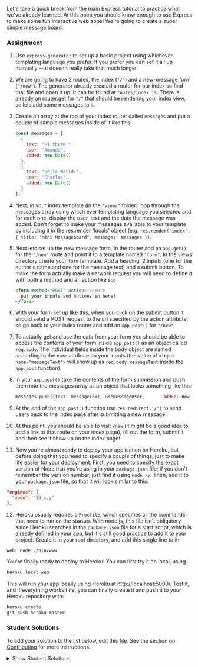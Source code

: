 Let's take a quick break from the main Express tutorial to practice what we've already learned.  At this point you should know enough to use Express to make some fun interactive web apps! We're going to create a super simple message board.

### Assignment

<div class="lesson-content__panel" markdown="1">

1.   Use `express-generator` to set up a basic project using whichever templating language you prefer. If you prefer you can set it all up manually -- it doesn't really take that much longer.
2.   We are going to have 2 routes, the index (`"/"`) and a new-message form (`"/new"`). The generator already created a router for our index so find that file and open it up.  It can be found at `routes/index.js`. There is already an router.get for `"/"` that should be rendering your index view, so lets add some messages to it.
3.   Create an array at the top of your index router called `messages` and put a couple of sample messages inside of it like this:

     ~~~javascript
     const messages = [
       {
         text: "Hi there!",
         user: "Amando",
         added: new Date()
       },
       {
         text: "Hello World!",
         user: "Charles",
         added: new Date()
       }
     ];
     ~~~

4.   Next, in your index template (in the `"views"` folder) loop through the messages array using which ever templating language you selected and for each one, display the user, text and the date the message was added. Don't forget to make your messages available to your template by including it in the res.render 'locals' object (e.g. `res.render('index', { title: "Mini Messageboard", messages: messages })`.
5.   Next lets set up the new message form.  In the router add an `app.get()` for the `"/new"` route and point it to a template named `"form"`. In the views directory create your `form` template. Add a heading, 2 inputs (one for the author's name and one for the message text) and a submit button. To make the form actually  make a network request you will need to define it with both a method and an action like so:

     ~~~html
     <form method="POST" action="/new">
       put your inputs and buttons in here!
     </form>
     ~~~

6.   With your form set up like this, when you click on the submit button it should send a POST request to the url specified by the action attribute, so go back to your index router and add an `app.post()` for `"/new"`.
7.   To actually get and use the data from your form you should be able to access the contents of your form inside `app.post()` as an object called `req.body`. The individual fields inside the body object are named according to the `name` attribute on your inputs (the value of `<input name="messageText">` will show up as `req.body.messageText` inside the `app.post` function).
8.   In your `app.post()` take the contents of the form submission and push them into the messages array as an object that looks something like this:

     ~~~javascript
     messages.push({text: messageText, usemessageUser,       added: new Date()});
     ~~~

9.   At the end of the `app.post()` function use `res.redirect('/')` to send users back to the index page after submitting a new message.
10.  At this point, you should be able to visit `/new` (it might be a good idea to add a link to that route on your index page), fill out the form, submit it and then see it show up on the index page!
11.   Now you're almost ready to deploy your application on Heroku, but before doing that you need to specify a couple of things, just to make life easier for your deployment. First, you need to specify the exact version of Node that you're using in your `package.json` file; if you don't remember the version number, just find it using `node -v`. Then, add it to your `package.json` file, so that it will look similar to this:

~~~json
"engines": {
  "node": "10.x.y"
},
~~~

12.   Heroku usually requires a `Procfile`, which specifies all the commands that need to run on the startup. With node.js, this file isn't obligatory since Heroku searches in the `package.json` file for a start script, which is already defined in your app, but it's still good practice to add it to your project. Create it in your root directory, and add this single line to it:

  ```
  web: node ./bin/www
  ```

You're finally ready to deploy to Heroku! You can first try it on local, using

~~~bash
heroku local web
~~~

This will run your app locally using Heroku at http://localhost:5000/. Test it, and if everything works fine, you can finally create it and push it to your Heroku repository with:

~~~bash
heroku create
git push heroku master
~~~
</div>

### Student Solutions
To add your solution to the list below, edit this [file](https://github.com/TheOdinProject/curriculum/blob/master/nodeJS/express-basics/Express-Mini-Message-Board.md). See the section on [Contributing](http://github.com/TheOdinProject/curriculum/blob/master/contributing.md) for more instructions.

<details markdown="block">
  <summary> Show Student Solutions </summary>

- Add your solution below this line!
- [Randolph's Solution](https://github.com/RandolphCisneros/mini-message-board) - [View in Browser](https://mini-message-board-randolph.herokuapp.com/) 
- [filipni's Solution](https://github.com/filipni/mini-messageboard) - [View in Browser](https://filipni-messageboard.herokuapp.com/) 
- [sodip's Solution](https://github.com/sodip101/MiniMessageboard) - [View in Browser](https://mini-messageboard.herokuapp.com/)
- [yldrmali's Solution](https://github.com/yldrmali/mini_message_board) - [View in Browser](https://sleepy-harbor-09438.herokuapp.com/)
- [Julio's Solution](https://github.com/julio22b/mini-message-board) - [View in Browser](https://tranquil-earth-41894.herokuapp.com/)
- [Katarzyna Kaswen-Wilk's Solution](https://github.com/kikupiku/mini-message-board) - [View in Browser](https://afternoon-hamlet-45199.herokuapp.com/)
- [Braxton Lemmon's Solution](https://github.com/braxtonlemmon/message-board-express) - [View in Browser](https://serene-wildwood-68527.herokuapp.com/)
- [Hammad Ahmed's Solution](https://github.com/shammadahmed/mini-message-board) - [View in Browser](https://express-mini-message-board.herokuapp.com/)
- [Igorashs's Solution](https://github.com/igorashs/mini-message-board) - [View in Browser](https://damp-badlands-14798.herokuapp.com/)
- [autumnchris's Solution](https://github.com/autumnchris/mini-message-board-demo) - [View in Browser](https://autumnchris-message-board-demo.herokuapp.com)
- [Obylisk's Solution](https://github.com/obylisk/miniMessageBoard) - [View in Browser](https://obylisk-mini-message-board.herokuapp.com/)
- [Kris Tobiasson's Solution](https://github.com/highpockets/message-board.git) - [View in Browser](https://peaceful-spire-16849.herokuapp.com/)
- [Zakariye Yusuf's Solution](https://github.com/ZYusuf10/miniMsg) - [View in Browser](https://infinite-beyond-66667.herokuapp.com/)
- [Henrique Sousa's Solution](https://github.com/Henrique-Sousa/mini-message-board) - [View in Browser](https://desolate-sea-58239.herokuapp.com/)
- [tracy2811's Solution](https://github.com/tracy2811/mini-message-board) - [View in Browser](https://mysterious-ravine-54562.herokuapp.com/)
- [Alain Suarez's Solution](https://gitlab.com/asuar/node-message-board) - [View in Browser](https://calm-peak-40614.herokuapp.com/)
- [Slashflex's Solution](https://github.com/Slashflex/Basic-node-setup) - [View in Browser](https://basic-node-setup.herokuapp.com/)
- [Vollantre's Solution](https://github.com/vollantre/mini_message_board) - [View in Browser](https://minimessageboard.herokuapp.com/)
- [MikkRou's Solution](https://github.com/MikkRou/mini-message-board) - [View in Browser](https://quiet-wave-64873.herokuapp.com/)
- [Ryan Lewin's Solution](https://github.com/ryan-lewin/mini-message-board) - [View in Browswer](https://morning-stream-91838.herokuapp.com/)
- [Eljoey's Solution](https://github.com/eljoey/message_board) - [View in Browswer](https://salty-river-84330.herokuapp.com/)
- [Vedat's Solution](https://github.com/mvedataydin/express-message-board) - [View in Browser](https://immense-woodland-14248.herokuapp.com/)
- [Henry Kirya's Solution](https://github.com/harrika/messakira) - [View in Browser](https://messakira.herokuapp.com/)
- [djolesusername's Solution](https://messages2019.herokuapp.com/) - [View in Browser](https://messages2019.herokuapp.com/)
- [Brian Tuju's Solution - Browser](https://op-mini-message-board.briantuju.repl.co)
- [tbmreza's Solution](https://github.com/tbmreza/odinproject-node2/) - [View in Browser](https://reza-message-board.herokuapp.com)
- [Morgan's Solution](https://github.com/morgando/message-board) - [View in Browser](https://polar-meadow-92800.herokuapp.com/)
- [JamCry's Solution](https://github.com/jamcry/express-message-board) - [View in Browser](https://pacific-beach-38765.herokuapp.com/)
- [Agnieszka's Solution](https://github.com/atarsa/mini-msg-board-express) - [View in Browser](https://quiet-hollows-16705.herokuapp.com)
- [Jake's Solution](https://github.com/jdonahue135/miniMessageBoard) - [View in Browser](https://sheltered-hollows-81080.herokuapp.com/)
- [Andrécio's Solution](https://github.com/andreciobezerra/Messages-board) - [View in Browser](https://safe-wave-54774.herokuapp.com/)
- [Ifeanyichukwu's Solution](https://github.com/Anyitechs/Message_boardApp) - [View in Browser](https://boiling-temple-35917.herokuapp.com/)
- [Ryan Floyd's Solution](https://github.com/MrRyanFloyd/mini-message-board) - [View in Browser](https://odin-mini-message-board.herokuapp.com/)
- [Aron's Solution](https://github.com/aronfischer/mern_message_board) - [View in Browser](https://aronfischer.github.io/mern_message_board/)
- [Siegmeister's Solution](https://github.com/the-siegmeister/mini-message-board) - [View in Browser](https://salty-ridge-30513.herokuapp.com/)
- [Christian's Solution](https://github.com/calamis/mini-messageboard) - [View in Browser](https://lit-mountain-92977.herokuapp.com/)
- [0xtaf's Solution](https://github.com/0xtaf/mini-message-board) - [View in Browser](https://immense-hamlet-03503.herokuapp.com/)
- [Emil Dimitrov's Solution](https://github.com/edmtrv/mini-message-board) - [View in Browser](https://thawing-badlands-31259.herokuapp.com/)
- [mmboyce's Solution](https://github.com/mmboyce/mini-message-board) - [View in Browser](https://enigmatic-taiga-64239.herokuapp.com/)
- [Scott Bowles's Solution](https://github.com/scottBowles/express-practice-mini-messageboard) - [View in Browser](https://salty-savannah-75073.herokuapp.com/)
 - [barrysweeney's Solution](https://github.com/barrysweeney/mini-message-board) - [View in Browser](https://dry-reaches-26545.herokuapp.com/)
 - [ranmaru22's Solution](https://github.com/ranmaru22/mini-message-board) - [View in Browser](https://tranquil-falls-97148.herokuapp.com)
</details>
